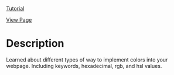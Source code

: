 [Tutorial](https://www.digitalocean.com/community/tutorials/how-to-use-color-values-with-css)

[View Page](https://bsmrdel101.github.io/HTML-CSS-Practice/tutorial_7/)

# Description

Learned about different types of way to implement colors into your webpage. Including keywords, hexadecimal, rgb, and hsl values.